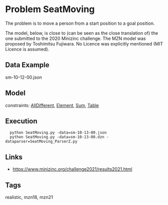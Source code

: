 # Problem SeatMoving

The problem is to move a person from a start position to a goal position.

The model, below, is close to (can be seen as the close translation of) the one submitted to the 2020 Minizinc challenge.
The MZN model was proposed by Toshimitsu Fujiwara.
No Licence was explicitly mentioned (MIT Licence is assumed).

## Data Example
  sm-10-12-00.json

## Model
  constraints: [AllDifferent](http://pycsp.org/documentation/constraints/AllDifferent), [Element](http://pycsp.org/documentation/constraints/Element), [Sum](http://pycsp.org/documentation/constraints/Sum), [Table](http://pycsp.org/documentation/constraints/Table)

## Execution
```
  python SeatMoving.py -data=sm-10-13-00.json
  python SeatMoving.py -data=sm-10-13-00.dzn -dataparser=SeatMoving_ParserZ.py
```

## Links
  - https://www.minizinc.org/challenge2021/results2021.html

## Tags
  realistic, mzn18, mzn21
